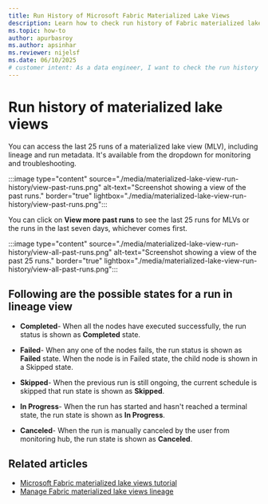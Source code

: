 ```yaml
---
title: Run History of Microsoft Fabric Materialized Lake Views
description: Learn how to check run history of Fabric materialized lake views
ms.topic: how-to
author: apurbasroy
ms.author: apsinhar
ms.reviewer: nijelsf
ms.date: 06/10/2025
# customer intent: As a data engineer, I want to check the run history of materialized lake views in Microsoft Fabric so that I can monitor and troubleshoot the runs.
---
```


# Run history of materialized lake views

You can access the last 25 runs of a materialized lake view (MLV), including lineage and run metadata. It's available from the dropdown for monitoring and troubleshooting.

:::image type="content" source="./media/materialized-lake-view-run-history/view-past-runs.png" alt-text="Screenshot showing a view of the past runs." border="true" lightbox="./media/materialized-lake-view-run-history/view-past-runs.png":::

You can click on **View more past runs** to see the last 25 runs for MLVs or the runs in the last seven days, whichever comes first.

:::image type="content" source="./media/materialized-lake-view-run-history/view-all-past-runs.png" alt-text="Screenshot showing a view of the past 25 runs." border="true" lightbox="./media/materialized-lake-view-run-history/view-all-past-runs.png":::

## Following are the possible states for a run in lineage view

* **Completed**- When all the nodes have executed successfully, the run status is shown as **Completed** state.

* **Failed**- When any one of the nodes fails, the run status is shown as **Failed** state. When the node is in Failed state, the child node is shown in a Skipped state.

* **Skipped**- When the previous run is still ongoing, the current schedule is skipped that run state is shown as **Skipped**.

* **In Progress**- When the run has started and hasn't reached a terminal state, the run state is shown as **In Progress**.

* **Canceled**- When the run is manually canceled by the user from monitoring hub, the run state is shown as **Canceled**.

## Related articles

* [Microsoft Fabric materialized lake views tutorial](./tutorial.md)
* [Manage Fabric materialized lake views lineage](./view-lineage.md)
